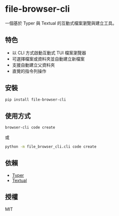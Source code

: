 # file-browser-cli

一個基於 Typer 與 Textual 的互動式檔案瀏覽與建立工具。

## 特色

- 以 CLI 方式啟動互動式 TUI 檔案瀏覽器
- 可選擇檔案或資料夾並自動建立新檔案
- 支援自動建立父資料夾
- 直覺的指令列操作

## 安裝

```bash
pip install file-browser-cli
```

## 使用方式

```bash
browser-cli code create
```

或

```bash
python -m file_browser_cli.cli code create
```

## 依賴

- [Typer](https://typer.tiangolo.com/)
- [Textual](https://textual.textualize.io/)

## 授權

MIT